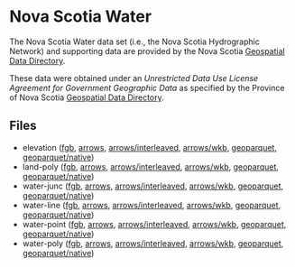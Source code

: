 
# Nova Scotia Water

The Nova Scotia Water data set (i.e., the Nova Scotia Hydrographic Network) and supporting data are provided by the Nova Scotia [Geospatial Data Directory](https://nsgi.novascotia.ca/gdd/).

These data were obtained under an *Unrestricted Data Use License Agreement for Government Geographic Data* as specified by the Province of Nova Scotia [Geospatial Data Directory](https://nsgi.novascotia.ca/gdd/).

<!-- begin file listing -->


## Files

- elevation ([fgb](https://github.com/geoarrow/geoarrow-data/releases/download/v0.2.0-rc4/ns-water_elevation.fgb), [arrows](https://github.com/geoarrow/geoarrow-data/releases/download/v0.2.0-rc4/ns-water_elevation.arrows), [arrows/interleaved](https://github.com/geoarrow/geoarrow-data/releases/download/v0.2.0-rc4/ns-water_elevation_interleaved.arrows), [arrows/wkb](https://github.com/geoarrow/geoarrow-data/releases/download/v0.2.0-rc4/ns-water_elevation_wkb.arrows), [geoparquet](https://github.com/geoarrow/geoarrow-data/releases/download/v0.2.0-rc4/ns-water_elevation.parquet), [geoparquet/native](https://github.com/geoarrow/geoarrow-data/releases/download/v0.2.0-rc4/ns-water_elevation_native.parquet))
- land-poly ([fgb](https://github.com/geoarrow/geoarrow-data/releases/download/v0.2.0-rc4/ns-water_land-poly.fgb), [arrows](https://github.com/geoarrow/geoarrow-data/releases/download/v0.2.0-rc4/ns-water_land-poly.arrows), [arrows/interleaved](https://github.com/geoarrow/geoarrow-data/releases/download/v0.2.0-rc4/ns-water_land-poly_interleaved.arrows), [arrows/wkb](https://github.com/geoarrow/geoarrow-data/releases/download/v0.2.0-rc4/ns-water_land-poly_wkb.arrows), [geoparquet](https://github.com/geoarrow/geoarrow-data/releases/download/v0.2.0-rc4/ns-water_land-poly.parquet), [geoparquet/native](https://github.com/geoarrow/geoarrow-data/releases/download/v0.2.0-rc4/ns-water_land-poly_native.parquet))
- water-junc ([fgb](https://github.com/geoarrow/geoarrow-data/releases/download/v0.2.0-rc4/ns-water_water-junc.fgb), [arrows](https://github.com/geoarrow/geoarrow-data/releases/download/v0.2.0-rc4/ns-water_water-junc.arrows), [arrows/interleaved](https://github.com/geoarrow/geoarrow-data/releases/download/v0.2.0-rc4/ns-water_water-junc_interleaved.arrows), [arrows/wkb](https://github.com/geoarrow/geoarrow-data/releases/download/v0.2.0-rc4/ns-water_water-junc_wkb.arrows), [geoparquet](https://github.com/geoarrow/geoarrow-data/releases/download/v0.2.0-rc4/ns-water_water-junc.parquet), [geoparquet/native](https://github.com/geoarrow/geoarrow-data/releases/download/v0.2.0-rc4/ns-water_water-junc_native.parquet))
- water-line ([fgb](https://github.com/geoarrow/geoarrow-data/releases/download/v0.2.0-rc4/ns-water_water-line.fgb), [arrows](https://github.com/geoarrow/geoarrow-data/releases/download/v0.2.0-rc4/ns-water_water-line.arrows), [arrows/interleaved](https://github.com/geoarrow/geoarrow-data/releases/download/v0.2.0-rc4/ns-water_water-line_interleaved.arrows), [arrows/wkb](https://github.com/geoarrow/geoarrow-data/releases/download/v0.2.0-rc4/ns-water_water-line_wkb.arrows), [geoparquet](https://github.com/geoarrow/geoarrow-data/releases/download/v0.2.0-rc4/ns-water_water-line.parquet), [geoparquet/native](https://github.com/geoarrow/geoarrow-data/releases/download/v0.2.0-rc4/ns-water_water-line_native.parquet))
- water-point ([fgb](https://github.com/geoarrow/geoarrow-data/releases/download/v0.2.0-rc4/ns-water_water-point.fgb), [arrows](https://github.com/geoarrow/geoarrow-data/releases/download/v0.2.0-rc4/ns-water_water-point.arrows), [arrows/interleaved](https://github.com/geoarrow/geoarrow-data/releases/download/v0.2.0-rc4/ns-water_water-point_interleaved.arrows), [arrows/wkb](https://github.com/geoarrow/geoarrow-data/releases/download/v0.2.0-rc4/ns-water_water-point_wkb.arrows), [geoparquet](https://github.com/geoarrow/geoarrow-data/releases/download/v0.2.0-rc4/ns-water_water-point.parquet), [geoparquet/native](https://github.com/geoarrow/geoarrow-data/releases/download/v0.2.0-rc4/ns-water_water-point_native.parquet))
- water-poly ([fgb](https://github.com/geoarrow/geoarrow-data/releases/download/v0.2.0-rc4/ns-water_water-poly.fgb), [arrows](https://github.com/geoarrow/geoarrow-data/releases/download/v0.2.0-rc4/ns-water_water-poly.arrows), [arrows/interleaved](https://github.com/geoarrow/geoarrow-data/releases/download/v0.2.0-rc4/ns-water_water-poly_interleaved.arrows), [arrows/wkb](https://github.com/geoarrow/geoarrow-data/releases/download/v0.2.0-rc4/ns-water_water-poly_wkb.arrows), [geoparquet](https://github.com/geoarrow/geoarrow-data/releases/download/v0.2.0-rc4/ns-water_water-poly.parquet), [geoparquet/native](https://github.com/geoarrow/geoarrow-data/releases/download/v0.2.0-rc4/ns-water_water-poly_native.parquet))
